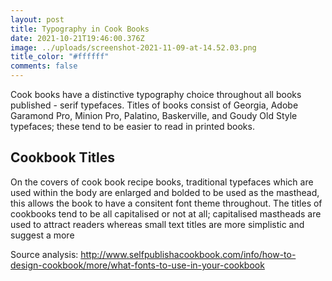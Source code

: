 ```yaml
---
layout: post
title: Typography in Cook Books
date: 2021-10-21T19:46:00.376Z
image: ../uploads/screenshot-2021-11-09-at-14.52.03.png
title_color: "#ffffff"
comments: false
---
```

Cook books have a distinctive typography choice throughout all books published - serif typefaces. Titles of books consist of Georgia, Adobe Garamond Pro, Minion Pro, Palatino, Baskerville, and Goudy Old Style typefaces; these tend to be easier to read in printed books. 

## Cookbook Titles

On the covers of cook book recipe books, traditional typefaces which are used within the body are enlarged and bolded to be used as the masthead, this allows the book to have a consitent font theme throughout. The titles of cookbooks tend to be all capitalised or not at all; capitalised mastheads are used to attract readers whereas small text titles are more simplistic and suggest a more 

Source analysis: <http://www.selfpublishacookbook.com/info/how-to-design-cookbook/more/what-fonts-to-use-in-your-cookbook>